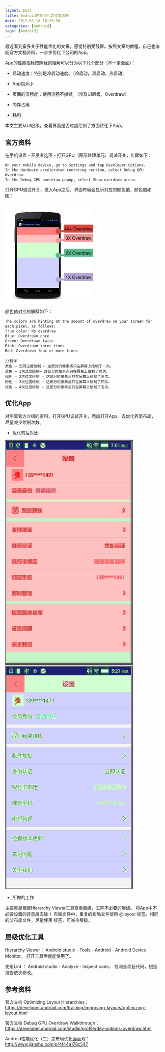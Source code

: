 ```yaml
---
layout: post
title: Android性能优化之过度绘制
date: 2017-03-10 18:20:00
categories: [Android]
tags: [Android]
---
```


最近看到蛮多关于性能优化的文章，感觉特别受鼓舞。按照文章的教程，自己也查阅官方文档资料，一步步优化下公司的App。
<!--more-->


App的性能指标按照我的理解可以分为以下几个部分（不一定全面）：

- 启动速度：特别是冷启动速度。（冷启动，温启动，热启动）

- App包大小

- 页面的流畅度：使用流畅不掉帧。（涉及UI层级，Overdraw）

- 内存占用

- 耗电

本文主要从UI层级，查看界面是否过度绘制了方面优化下App。

##  官方资料

在手机设置 - 开发者选项 - 打开GPU（图形处理单元）调试开关，步骤如下：
	
	On your mobile device, go to Settings and tap Developer Options.
	In the Hardware accelerated rendering section, select Debug GPU Overdraw.
	In the Debug GPU overdraw popup, select Show overdraw areas.

打开GPU调试开关，进入App之后，界面布局会显示对应的颜色值，颜色值如图：

<img src="/assets/drawable/overdraw.png"  alt="pic" />

颜色值对应的解释如下：

	The colors are hinting at the amount of overdraw on your screen for each pixel, as follows:
	True color: No overdraw
	Blue: Overdrawn once
	Green: Overdrawn twice
	Pink: Overdrawn three times
	Red: Overdrawn four or more times

	//翻译
	原色 – 没有过度绘制 – 这部分的像素点只在屏幕上绘制了一次。
	蓝色 – 1次过度绘制– 这部分的像素点只在屏幕上绘制了两次。
	绿色 – 2次过度绘制 – 这部分的像素点只在屏幕上绘制了三次。
	粉色 – 3次过度绘制 – 这部分的像素点只在屏幕上绘制了四次。
	红色 – 4次过度绘制 – 这部分的像素点只在屏幕上绘制了五次。

## 优化App

对照着官方介绍的资料，打开GPU调试开关，然后打开App，去优化界面布局，尽量减少绘制次数。

- 优化前后对比

<img src="/assets/drawable/overdraw_setting.png"  alt="pic" /><img src="/assets/drawable/overdraw_setting_new.png"  alt="pic" />

- 所做的工作

主要就是根据Hierarchy Viewer工具查看层级，去除不必要的层级。 将App中不必要设置的背景层去除！ 布局文件中，重复的布局文件使用 @layout 标签。相同的父布局文件，尽量使用 <Merge>标签，可减少层级。


## 层级优化工具

Hierarchy Viewer： Android studio - Tools - Android - Android Device Monitor， 打开工具后就能使用了。

使用Lint ： Android studio - Analyze - Inspect code， 检测全项目代码，根据报告依次修改。


## 参考资料

官方文档 Optimizing Layout Hierarchies：<https://developer.android.com/training/improving-layouts/optimizing-layout.html>

官方文档 Debug GPU Overdraw Walkthrough：<https://developer.android.com/studio/profile/dev-options-overdraw.html>

Android性能优化（二）之布局优化面面观：<http://www.jianshu.com/p/4f44a178c547>
